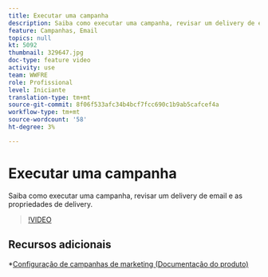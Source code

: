 ```yaml
---
title: Executar uma campanha
description: Saiba como executar uma campanha, revisar um delivery de email e as propriedades de delivery.
feature: Campanhas, Email
topics: null
kt: 5092
thumbnail: 329647.jpg
doc-type: feature video
activity: use
team: WWFRE
role: Profissional
level: Iniciante
translation-type: tm+mt
source-git-commit: 8f06f533afc34b4bcf7fcc690c1b9ab5cafcef4a
workflow-type: tm+mt
source-wordcount: '58'
ht-degree: 3%

---
```


# Executar uma campanha

Saiba como executar uma campanha, revisar um delivery de email e as propriedades de delivery.

>[!VIDEO](https://video.tv.adobe.com/v/329647?quality=12)

## Recursos adicionais

*[Configuração de campanhas de marketing (Documentação do produto)](https://experienceleague.adobe.com/docs/campaign-classic/using/orchestrating-campaigns/orchestrate-campaigns/setting-up-marketing-campaigns.html?lang=en#orchestrating-campaigns)
